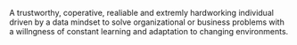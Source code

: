A trustworthy, coperative, realiable and extremly hardworking individual driven by a data mindset to solve organizational or business problems with a willngness of constant learning and adaptation to changing environments.

